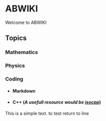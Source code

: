 # ABWIKI

Welcome to ABWIKI 

## Topics

### Mathematics

### Physics

### Coding

* #### Markdown

* #### C++ (_A usefull resource would be [isocpp](https://isocpp.org/)_)


This is a simple text.
to test return to line